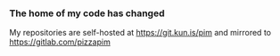 ### The home of my code has changed

My repositories are self-hosted at https://git.kun.is/pim and mirrored to https://gitlab.com/pizzapim
